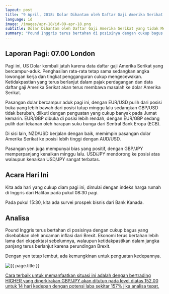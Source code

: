 ```yaml
---
layout: post
title: "9 April, 2018: Dolar Dihantam oleh Daftar Gaji Amerika Serikat yang tidak Memuaskan"
language: id
image: /images/apr-18/id-09-apr-18.png
subtitle: Dolar Dihantam oleh Daftar Gaji Amerika Serikat yang tidak Memuaskan
summary: "Pound Inggris terus bertahan di posisinya dengan cukup bagus yang disebabkan oleh ancaman inflasi dari Brexit. Ekonomi terus bertahan lebih lama dari ekspektasi sebelumnya, walaupun ketidakpastikan dalam jangka panjang terus berlanjut karena perundingan Brexit"
---
```

## Laporan Pagi: 07.00 London

Pagi ini, US Dolar kembali jatuh karena data daftar gaji Amerika Serikat yang bercampur-aduk. Penghasilan rata-rata tetap sama sedangkan angka lowongan kerja dan tingkat pengganguran cukup mengecewakan. Ketidakpastian yang terus berlanjut dalam pajak perdagangan dan data daftar gaji Amerika Serikat akan terus membawa masalah ke dolar Amerika Serikat.

Pasangan dolar bercampur aduk pagi ini, dengan EUR/USD pulih dari posisi buka yang lebih bawah dari posisi tutup minggu lalu sedangkan GBP/USD tidak berubah, diikuti dengan penguatan yang cukup banyak pada Jumat kemarin. EUR/GBP dibuka di posisi lebih rendah, dengan EUR/GBP sedang pulih dari tekanan oleh harapan suku bunga dari Sentral Bank Eropa (ECB).

Di sisi lain, NZD/USD berjalan dengan baik, memimpin pasangan dolar Amerika Serikat ke posisi lebih tinggi dengan AUD/USD.

Pasangan yen juga mempunyai bias yang positif, dengan GBP/JPY memperpanjang kenaikan minggu lalu. USD/JPY mendorong ke posisi atas walaupun kenaikan USD/JPY sangat terbatas.

## Acara Hari Ini

Kita ada hari yang cukup diam pagi ini, dimulai dengan indeks harga rumah di Inggris dari Halifax pada pukul 08:30 pagi.

Pada pukul 15:30, kita ada survei prospek bisnis dari Bank Kanada.

## Analisa

Pound Inggris terus bertahan di posisinya dengan cukup bagus yang disebabkan oleh ancaman inflasi dari Brexit. Ekonomi terus bertahan lebih lama dari ekspektasi sebelumnya, walaupun ketidakpastikan dalam jangka panjang terus berlanjut karena perundingan Brexit.

Dengan yen tetap lembut, ada kemungkinan untuk penguatan kedepannya.

<img src="{{ site.url }}/images/apr-18/id-09-apr-18.png" alt="{{ page.title }}" title="{{ page.title }}">

<a href="%LINK%%?currency=USD&market=forex&underlying=frxGBPJPY&formname=higherlower&duration_amount=14&duration_units=d&amount=10&amount_type=stake&expiry_type=duration&barrier=152" target="_blank">Cara terbaik untuk memanfaatkan situasi ini adalah dengan bertrading HIGHER yang diperkirakan GBP/JPY akan ditutup pada level diatas 152.00 untuk 14 hari kedepan dengan potensi laba sekitar 157% jika analisa tepat.</a>
